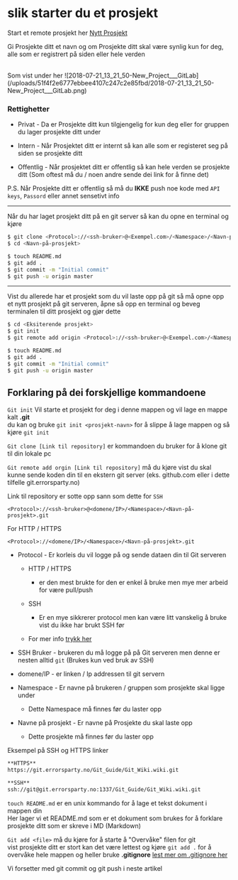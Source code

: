 # slik starter du et prosjekt

Start et remote prosjekt her [Nytt Prosjekt](https://git.errorsparty.no/projects/new)

Gi Prosjekte ditt et navn og om Prosjekte ditt skal være synlig kun for deg, alle som er registrert på siden eller hele verden

<br />
Som vist under her
![2018-07-21_13_21_50-New_Project___GitLab](/uploads/51f4f2e6777ebbee4107c247c2e85fbd/2018-07-21_13_21_50-New_Project___GitLab.png)

<br />


### Rettighetter

* Privat - Da er Prosjekte ditt kun tilgjengelig for kun deg eller for gruppen du lager prosjekte ditt under

* Intern - Når Prosjektet ditt er internt så kan alle som er registeret seg på siden se prosjekte ditt

* Offentlig - Når prosjektet ditt er offentlig så kan hele verden se prosjekte ditt (Som oftest må du / noen andre sende dei link for å finne det)

P.S. Når Prosjekte ditt er offentlig så må du **IKKE** push noe kode med `API keys`, `Passord` eller annet sensetivt info 

---

Når du har laget prosjekt ditt på en git server 
så kan du opne en terminal og kjøre

```sh
$ git clone <Protocol>://<ssh-bruker>@<Exempel.com>/<Namespace>/<Navn-på-prosjekt>.git
$ cd <Navn-på-prosjekt>

$ touch README.md
$ git add .
$ git commit -m "Initial commit"
$ git push -u origin master
```

---

Vist du allerede har et prosjekt som du vil laste opp på git så må opne opp et nytt prosjekt på git serveren, åpne så opp en terminal og beveg terminalen til ditt prosjekt og gjør dette

```sh
$ cd <Eksiterende prosjekt>
$ git init
$ git remote add origin <Protocol>://<ssh-bruker>@<Exempel.com>/<Namespace>/<Navn-på-prosjekt>.git

$ touch README.md
$ git add .
$ git commit -m "Initial commit"
$ git push -u origin master
```

## Forklaring på dei forskjellige kommandoene


`Git init` Vil starte et prosjekt for deg i denne mappen og vil lage en mappe kalt **.git** <br />
du kan og bruke `git init <prosjekt-navn>` for å slippe å lage mappen og så kjøre `git init`

`Git clone [Link til repository]` er kommandoen du bruker for å klone git til din lokale pc

`Git remote add orgin [Link til repository]` må du kjøre vist du skal kunne sende koden din til en ekstern git server (eks. github.com eller i dette tilfelle git.errorsparty.no)

Link til repository er sotte opp sann som dette for `SSH`

`<Protocol>://<ssh-bruker>@<domene/IP>/<Namespace>/<Navn-på-prosjekt>.git`

For HTTP / HTTPS

`<Protocol>://<domene/IP>/<Namespace>/<Navn-på-prosjekt>.git`

* Protocol - Er korleis du vil logge på og sende dataen din til Git serveren
    * HTTP / HTTPS 
        * er den mest brukte for den er enkel å bruke men mye mer arbeid for være pull/push
    * SSH 
        * Er en mye sikkrerer protocol men kan være litt vanskelig å bruke vist du ikke har brukt SSH før

    * For mer info [trykk her]() 

* SSH Bruker - brukeren du må logge på på Git serveren men denne er nesten alltid `git` (Brukes kun ved bruk av SSH)

* domene/IP - er linken / Ip addressen til git servern

* Namespace - Er navne på brukeren / gruppen som prosjekte skal ligge under
    * Dette Namespace må finnes før du laster opp

* Navne på prosjekt - Er navne på Prosjekte du skal laste opp 
    * Dette prosjekte må finnes før du laster opp


Eksempel på SSH og HTTPS linker
```md
**HTTPS**
https://git.errorsparty.no/Git_Guide/Git_Wiki.wiki.git

**SSH**
ssh://git@git.errorsparty.no:1337/Git_Guide/Git_Wiki.wiki.git
```

`touch README.md` er en unix kommando for å lage et tekst dokument i mappen din<br />
Her lager vi et README.md som er et dokument som brukes for å forklare prosjekte ditt som er skreve i MD (Markdown) 

`Git add <file>` må du kjøre for å starte å "Overvåke" filen for git <br />
vist prosjekte ditt er stort kan det være lettest og kjøre `git add .` for å overvåke hele mappen og heller bruke **.gitignore** [lest mer om .gitignore her]()


Vi forsetter med git commit og git push i neste artikel 